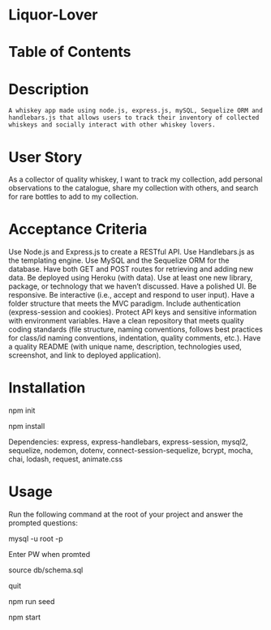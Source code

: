 # Liquor-Lover

# Table of Contents

# Description
    A whiskey app made using node.js, express.js, mySQL, Sequelize ORM and handlebars.js that allows users to track their inventory of collected whiskeys and socially interact with other whiskey lovers.


# User Story
   As a collector of quality whiskey, I want to track my collection, add personal observations to the catalogue, share my collection with others, and search for rare bottles to add to my collection.

# Acceptance Criteria
   Use Node.js and Express.js to create a RESTful API.
Use Handlebars.js as the templating engine.
Use MySQL and the Sequelize ORM for the database.
Have both GET and POST routes for retrieving and adding new data.
Be deployed using Heroku (with data).
Use at least one new library, package, or technology that we haven’t discussed.
Have a polished UI.
Be responsive.
Be interactive (i.e., accept and respond to user input).
Have a folder structure that meets the MVC paradigm.
Include authentication (express-session and cookies).
Protect API keys and sensitive information with environment variables.
Have a clean repository that meets quality coding standards (file structure, naming conventions, follows best practices for class/id naming conventions, indentation, quality comments, etc.).
Have a quality README (with unique name, description, technologies used, screenshot, and link to deployed application).

# Installation

 npm init

npm install

Dependencies: express, express-handlebars, express-session, mysql2, sequelize, nodemon, dotenv, connect-session-sequelize, bcrypt, mocha, chai, lodash, request, animate.css

# Usage

 Run the following command at the root of your project and answer the prompted questions:

mysql -u root -p

Enter PW when promted

source db/schema.sql

quit

npm run seed

npm start

